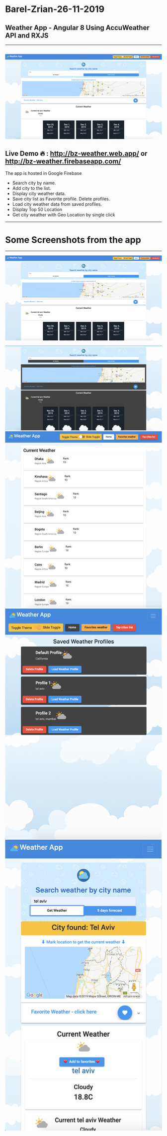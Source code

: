 # Barel-Zrian-26-11-2019
## Weather App - Angular 8 Using AccuWeather API and RXJS
----------------------------------------------------------------------------------------------------
![GitHub Logo](/images/1.png)
----------------------------------------------------------------------------------------------------

## Live Demo 🔥 : http://bz-weather.web.app/ or http://bz-weather.firebaseapp.com/

The app is hosted in Google Firebase 


- Search city by name.
- Add city to the list.
- Display city weather data.
- Save city list as Favorite profile. Delete profiles.
- Load city weather data from saved profiles.
- Display Top 50 Location
- Get city weather with Geo Location by single click

----------------------------------------------------------------------------------------------------
# Some Screenshots from the app
----------------------------------------------------------------------------------------------------
![GitHub Logo](/images/1.png)


![GitHub Logo](/images/2.png)
![GitHub Logo](/images/3.png)
![GitHub Logo](/images/4.png)![GitHub Logo](/images/5.png)
